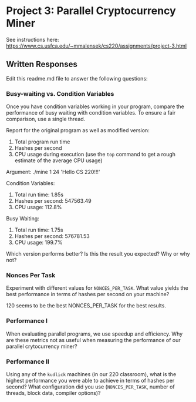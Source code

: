 # Project 3: Parallel Cryptocurrency Miner

See instructions here: https://www.cs.usfca.edu/~mmalensek/cs220/assignments/project-3.html

## Written Responses

Edit this readme.md file to answer the following questions:

### Busy-waiting vs. Condition Variables

Once you have condition variables working in your program, compare the performance of busy waiting with condition variables. To ensure a fair comparison, use a single thread.

Report for the original program as well as modified version:

1. Total program run time
2. Hashes per second
3. CPU usage during execution (use the `top` command to get a rough estimate of the average CPU usage)

Argument: ./mine 1 24 'Hello CS 220!!!'

Condition Variables:

1. Total run time: 1.85s
2. Hashes per second: 547563.49
3. CPU usage: 112.8%

Busy Waiting:

1. Total run time: 1.75s
2. Hashes per second: 576781.53
3. CPU usage: 199.7%

Which version performs better? Is this the result you expected? Why or why not?

### Nonces Per Task

Experiment with different values for `NONCES_PER_TASK`. What value yields the best performance in terms of hashes per second on your machine?

120 seems to be the best NONCES_PER_TASK for the best results.

### Performance I

When evaluating parallel programs, we use speedup and efficiency. Why are these metrics not as useful when measuring the performance of our parallel crytocurrency miner?


### Performance II

Using any of the `kudlick` machines (in our 220 classroom), what is the highest performance you were able to achieve in terms of hashes per second? What configuration did you use (`NONCES_PER_TASK`, number of threads, block data, compiler options)?
